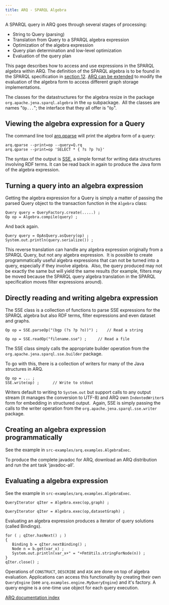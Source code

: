 ```yaml
---
title: ARQ - SPARQL Algebra
---
```


A SPARQL query in ARQ goes through several stages of processing:

-   String to Query (parsing)
-   Translation from Query to a SPARQL algebra expression
-   Optimization of the algebra expression
-   Query plan determination and low-level optimization
-   Evaluation of the query plan

This page describes how to access and use expressions in the SPARQL
algebra within ARQ. The definition of the SPARQL algebra is to be
found in the SPARQL specification in
[section 12](http://www.w3.org/TR/sparql11-query/#sparqlDefinition).
[ARQ can be extended](arq-query-eval.html) to modify the evaluation
of the algebra form to access different graph storage
implementations.

The classes for the datastructures for the algebra resize in the
package `org.apache.jena.sparql.algebra` in the `op` subpackage. 
All the classes are names "`Op...`"; the interface that they all
offer is "`Op`".

## Viewing the algebra expression for a Query

The command line tool [arq.qparse](cmds.html#arq.qparse) will print
the algebra form of a query:

    arq.qparse --print=op --query=Q.rq
    arq.qparse --print=op 'SELECT * { ?s ?p ?o}'

The syntax of the output is [SSE](../notes/sse.html), a
simple format for writing data structures involving RDF terms. It
can be read back in again to produce the Java form of the algebra
expression.

## Turning a query into an algebra expression

Getting the algebra expression for a Query is simply a matter of
passing the parsed Query object to the transaction function in the
`Algebra` class:

    Query query = QueryFactory.create(.....) ;
    Op op = Algebra.compile(query) ;

And back again.

    Query query = OpAsQuery.asQuery(op) ;
    System.out.println(query.serialize()) ;

This reverse translation can handle any algebra expression
originally from a SPARQL Query, but not any algebra expression.  It
is possible to create programmatically useful algebra expressions
that can not be turned into a query, especially if they involve
algebra.  Also, the query produced may not be exactly the same but
will yield the same results (for example, filters may be moved
because the SPARQL query algebra translation in the SPARQL
specification moves filter expressions around).

## Directly reading and writing algebra expression

The SSE class is a collection of functions to parse SSE expressions
for the SPARQL algebra but also RDF terms, filter expressions and
even dataset and graphs.

    Op op = SSE.parseOp("(bgp (?s ?p ?o))") ;    // Read a string

    Op op = SSE.readOp("filename.sse") ;     // Read a file

The SSE class simply calls the appropriate builder operation from
the `org.apache.jena.sparql.sse.builder` package.

To go with this, there is a collection of writers for many of the
Java structures in ARQ. 

    Op op = ... ;
    SSE.write(op) ;      // Write to stdout

Writers default to writing to `System.out` but support calls to any
output stream (it manages the conversion to UTF-8) and ARQ own
`IndentedWriter`s form for embedding in structured output.  Again,
SSE is simply passing the calls to the writer operation from the
`org.apache.jena.sparql.sse.writer` package.

## Creating an algebra expression programmatically

See the example in `src-examples/arq.examples.AlgebraExec`.

To produce the complete javadoc for ARQ, download an ARQ
distribution and run the ant task 'javadoc-all'.

## Evaluating a algebra expression

See the example in `src-examples/arq.examples.AlgebraExec`.

    QueryIterator qIter = Algebra.exec(op,graph) ;

    QueryIterator qIter = Algebra.exec(op,datasetGraph) ;

Evaluating an algebra expression produces a iterator of query
solutions (called Bindings).

    for ( ; qIter.hasNext() ; )
    {
       Binding b = qIter.nextBinding() ;
       Node n = b.get(var_x) ;
       System.out.println(var_x+" = "+FmtUtils.stringForNode(n)) ;
    }
    qIter.close() ;

Operations of `CONSTRUCT`, `DESCRIBE` and `ASK` are done on top
of algebra evaluation. Applications can access this functionality
by creating their own `QueryEngine` (see
`arq.examples.engine.MyQueryEngine`) and it's factory. A query
engine is a one-time use object for each query execution.

[ARQ documentation index](index.html)
